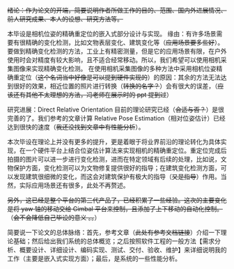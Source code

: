 ~~绪论：作为论文的开端，简要说明作者所做工作的目的、范围、国内外进展情况、前人研究成果、本人的设想、研究方法等。~~


本毕设是相机位姿的精确重定位的嵌入式部分设计与实现。
缘由：有许多场景需要有很精确的变化检测，比如文物表层变化、建筑变化等（~~应用场景要多些好~~）。
要做到精确变化检测的方法，工业上有精密测量，但是它的应用场景有限，在户外使用时会对精度有较大影响，且不适合经常移动。所以，我们希望可以使用相机采集图像来实现精确变化检测。
在使用相机采集图像的多种方法中采用相机位姿精确重定位（~~这个名词当中好像是可以提到硬件实现的~~）的原因：其余的方法无法达到很好的效果，相近位置的照片进行转换（~~转换的名字？~~）会有很大的误差，（~~应该还有其他不太理想的方法，冯老师在展示时的 ppt 提到过~~）

研究进展：Direct Relative Orientation 目前的理论研究已经（~~合适与否？~~）是很完善的了。我们参考的文章计算  Relative Pose Estimation（相对位姿估计）已经达到很快的速度（~~我还没找到文章中有性能分析~~）。

本次毕设在理论上并没有更多的提升，更是着眼于将业界前沿的理论转化为具体实现，在一个硬件平台上结合位姿估计算法来实现相机的精确重定位。重定位完成后拍摄的图片可以进一步进行变化检测，进而在特定领域有后续的处理，比如说，文物保护方面，变化检测可以为文物修复提供很好的指导；在建筑变化检测方面，可以发现建筑很细微的变化，而这会对建筑保护有极大的指导（~~又是指导~~）作用。当然，实际应用场景还有很多，此处不再赘述。

~~另外，这已经是整个平台的第三代产品了，已经积累了一些经验。这次的主要变化是将 yaw 轴的移动交给 Gimbal 平台来控制，且添加了上下移动的自动化控制。~~（~~会不会降低自己毕设的意义 。。~~）

简要说一下论文的总体脉络：首先，参考文章（~~此处有参考文档链接~~）介绍一下理论基础；然后给出我们系统的总体概览；之后按照软件工程的一般方法【需求分析、概要设计、详细设计、编码实现、测试、交付、验收、维护】来详细说明我的工作（主要是嵌入式实现方面）；最后，是系统的一些性能分析。
